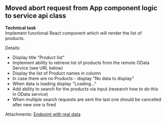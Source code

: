 ## Moved abort request from App component logic to service api class  

**Technical task**  
Implement functional React component which will render the list of products.

Details:
+ Display title "Product list"
+ Implement ability to retrieve list of products from the remote OData Service (see URL below)
+ Display the list of Product names in column
+ In case there are no Products - display "No data to display"
+ When data is loading display "Loading..."
+ Add ability to search for the products via input (research how to do this in OData service)
+ When multiple search requests are sent the last one should be cancelled after new one is fired

Attachments:
[Endpoint with real data](https://services.odata.org/Experimental/OData/OData.svc/Products)